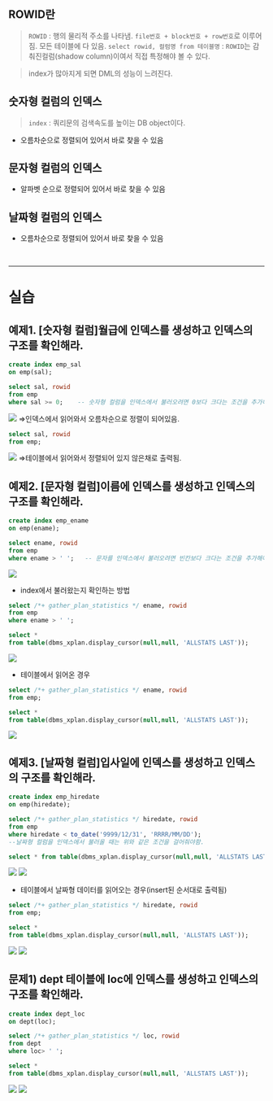 
## ROWID란

> `ROWID` : 행의 물리적 주소를 나타냄. `file번호 + block번호 + row번호`로 이루어짐. 모든 테이블에 다 있음.
> `select rowid, 컬럼명 from 테이블명` : `ROWID`는 감춰진컬럼(shadow column)이여서 직접 특정해야 볼 수 있다.

>index가 많아지게 되면 DML의 성능이 느려진다.
## 숫자형 컬럼의 인덱스

>`index` : 쿼리문의 검색속도를 높이는 DB object이다.

- 오름차순으로 정렬되어 있어서 바로 찾을 수 있음

## 문자형 컬럼의 인덱스

- 알파벳 순으로 정렬되어 있어서 바로 찾을 수 있음


## 날짜형 컬럼의 인덱스

- 오름차순으로 정렬되어 있어서 바로 찾을 수 있음

<br>

---
# 실습

## 예제1. [숫자형 컬럼]월급에 인덱스를 생성하고 인덱스의 구조를 확인해라.

```sql
create index emp_sal
on emp(sal);

select sal, rowid
from emp
where sal >= 0;    -- 숫자형 컬럼을 인덱스에서 불러오려면 0보다 크다는 조건을 추가해야함.
```
![](../img/sql_tuning20/chapter2/2-1.png)
⇒인덱스에서 읽어와서 오름차순으로 정렬이 되어있음.

```sql
select sal, rowid
from emp;
```
![](../img/sql_tuning20/chapter2/2-2.png)
⇒테이블에서 읽어와서 정렬되어 있지 않은채로 출력됨.

## 예제2. [문자형 컬럼]이름에 인덱스를 생성하고 인덱스의 구조를 확인해라.

```sql
create index emp_ename
on emp(ename);

select ename, rowid
from emp
where ename > ' ';   -- 문자를 인덱스에서 불러오려면 빈칸보다 크다는 조건을 추가해야함.
```
![](../img/sql_tuning20/chapter2/2-3.png)

- index에서 불러왔는지 확인하는 방법
```sql
select /*+ gather_plan_statistics */ ename, rowid
from emp
where ename > ' ';

select * 
from table(dbms_xplan.display_cursor(null,null, 'ALLSTATS LAST'));
```
![](../img/sql_tuning20/chapter2/2-4.png)

- 테이블에서 읽어온 경우
```sql
select /*+ gather_plan_statistics */ ename, rowid
from emp;

select * 
from table(dbms_xplan.display_cursor(null,null, 'ALLSTATS LAST'));
```
![](../img/sql_tuning20/chapter2/2-5.png)


## 예제3. [날짜형 컬럼]입사일에 인덱스를 생성하고 인덱스의 구조를 확인해라.

```sql
create index emp_hiredate
on emp(hiredate);

select /*+ gather_plan_statistics */ hiredate, rowid
from emp
where hiredate < to_date('9999/12/31', 'RRRR/MM/DD');
--날짜형 컬럼을 인덱스에서 불러올 때는 위와 같은 조건을 걸어줘야함.

select * from table(dbms_xplan.display_cursor(null,null, 'ALLSTATS LAST'));
```
![](../img/sql_tuning20/chapter2/2-6.png)
![](../img/sql_tuning20/chapter2/2-7.png)


- 테이블에서 날짜형 데이터를 읽어오는 경우(insert된 순서대로 출력됨)
```sql
select /*+ gather_plan_statistics */ hiredate, rowid
from emp;

select * 
from table(dbms_xplan.display_cursor(null,null, 'ALLSTATS LAST'));
```
![](../img/sql_tuning20/chapter2/2-9.png)
![](../img/sql_tuning20/chapter2/2-8.png)


## 문제1) dept 테이블에 loc에  인덱스를 생성하고 인덱스의 구조를 확인해라.

```sql
create index dept_loc
on dept(loc);

select /*+ gather_plan_statistics */ loc, rowid
from dept
where loc> ' ';

select * 
from table(dbms_xplan.display_cursor(null,null, 'ALLSTATS LAST'));
```
![](../img/sql_tuning20/chapter2/2-10.png)
![](../img/sql_tuning20/chapter2/2-11.png)

